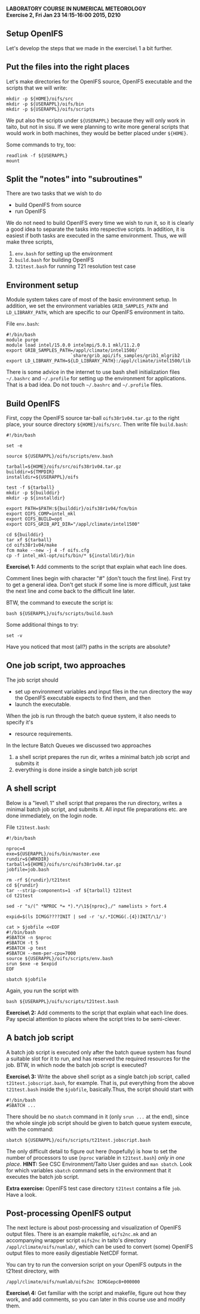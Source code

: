 **LABORATORY COURSE IN NUMERICAL METEOROLOGY**  
**Exercise 2, Fri Jan 23 14:15-16:00 2015, D210**


## Setup OpenIFS

Let's develop the steps that we made in the exercise\ 1 a bit further.


## Put the files into the right places

Let's make directories for the OpenIFS source, OpenIFS executable and
the scripts that we will write:

~~~~{#make-dirs .bash}
mkdir -p ${HOME}/oifs/src
mkdir -p ${USERAPPL}/oifs/bin
mkdir -p ${USERAPPL}/oifs/scripts
~~~~~~~~~~~~~~~~~~~~~

We put also the scripts under `${USERAPPL}` because they will only
work in taito, but not in sisu. If we were planning to write more
general scripts that would work in both machines, they would be better
placed under `${HOME}`.

Some commands to try, too:

~~~~{#file-commands .bash}
readlink -f ${USERAPPL}
mount
~~~~~~~~~~~~~~~~~~~~~~~~


## Split the "notes" into "subroutines"

There are two tasks that we wish to do

- build OpenIFS from source 
- run OpenIFS

We do not need to build OpenIFS every time we wish to run it, so it is
clearly a good idea to separate the tasks into respective scripts.  In
addition, it is easiest if both tasks are executed in the same
environment. Thus, we will make three scripts,

1. `env.bash` for setting up the environment
2. `build.bash` for building OpenIFS
3. `t21test.bash` for running T21 resolution test case


## Environment setup

Module system takes care of most of the basic environment setup. In
addition, we set the environment variables `GRIB_SAMPLES_PATH` and
`LD_LIBRARY_PATH`, which are specific to our OpenIFS environment in
taito.

File `env.bash`:

~~~~{#env-script .bash }
#!/bin/bash                                                                     
module purge
module load intel/15.0.0 intelmpi/5.0.1 mkl/11.2.0
export GRIB_SAMPLES_PATH=/appl/climate/intel1500/`
                        `share/grib_api/ifs_samples/grib1_mlgrib2
export LD_LIBRARY_PATH=${LD_LIBRARY_PATH}:/appl/climate/intel1500/lib
~~~~~~~~~~~~~~~~~~~~~~~~~~~

There is some advice in the internet to use bash shell
initialization files `~/.bashrc` and `~/.profile` for setting up the
environment for applications. That is a bad idea. Do not touch
`~/.bashrc` and `~/.profile` files.


## Build OpenIFS

First, copy the OpenIFS source tar-ball `oifs38r1v04.tar.gz` to the
right place, your source directory `${HOME}/oifs/src`. Then write file
`build.bash`:

~~~~{#build-oifs .bash}
#!/bin/bash                                                                     

set -e

source ${USERAPPL}/oifs/scripts/env.bash

tarball=${HOME}/oifs/src/oifs38r1v04.tar.gz
builddir=${TMPDIR}
installdir=${USERAPPL}/oifs

test -f ${tarball}
mkdir -p ${builddir}
mkdir -p ${installdir}

export PATH=$PATH:${builddir}/oifs38r1v04/fcm/bin
export OIFS_COMP=intel_mkl
export OIFS_BUILD=opt
export OIFS_GRIB_API_DIR="/appl/climate/intel1500"

cd ${builddir}
tar xf ${tarball}
cd oifs38r1v04/make
fcm make --new -j 4 -f oifs.cfg
cp -f intel_mkl-opt/oifs/bin/* ${installdir}/bin
~~~~~~~~~~~~~~~~~~~~~~~~~~~~~~~~~~~~~~~~~~~~~~~

**Exercise\ 1:** Add comments to the script that explain what each
line does.

Comment lines begin with character "#" (don't touch the first
line). First try to get a general idea. Don't get stuck if some line
is more difficult, just take the next line and come back to the
difficult line later.

BTW, the command to execute the script is:

~~~~{#execute-build .bash}
bash ${USERAPPL}/oifs/scripts/build.bash
~~~~~~~~~~~~~~~~~~~~~~~~~~

Some additional things to try:

~~~~{#additional-script-lines .bash}
set -v
~~~~~~~~~~~~~~~~~~~~~~~~~~~~

Have you noticed that most (all?) paths in the scripts are absolute?


## One job script, two approaches

The job script should

- set up environment variables and input files in the run directory
   the way the OpenIFS executable expects to find them, and then
- launch the executable.

When the job is run through the batch queue system, it also needs to
specify it's

- resource requirements.

In the lecture Batch Queues we discussed two approaches

1. a shell script prepares the run dir, writes a
   minimal batch job script and submits it
2. everything is done inside a single batch job script


## A shell script

Below is a "level\ 1" shell script that prepares the run directory,
writes a minimal batch job script, and submits it. All input file
preparations etc. are done immediately, on the login node.

File `t21test.bash`:

~~~~{#t21test-v1 .bash}
#!/bin/bash                                                                    

nproc=4
exe=${USERAPPL}/oifs/bin/master.exe
rundir=${WRKDIR}
tarball=${HOME}/oifs/src/oifs38r1v04.tar.gz
jobfile=job.bash

rm -rf ${rundir}/t21test
cd ${rundir}
tar --strip-components=1 -xf ${tarball} t21test
cd t21test

sed -r "s/(^ *NPROC *= *).*/\1${nproc},/" namelists > fort.4

expid=$(ls ICMGG????INIT | sed -r 's/.*ICMGG(.{4})INIT/\1/')

cat > $jobfile <<EOF                                                           
#!/bin/bash                                                                    
#SBATCH -n $nproc                                                              
#SBATCH -t 5                                                                   
#SBATCH -p test                                                                
#SBATCH --mem-per-cpu=7000                                                     
source ${USERAPPL}/oifs/scripts/env.bash
srun $exe -e $expid                                                            
EOF                                                                            

sbatch $jobfile
~~~~~~~~~~~~~~~~~~~~~~~~~~~~~~~~~~~~~~~~~

Again, you run the script with

~~~~{#run-t21test-v1 .bash}
bash ${USERAPPL}/oifs/scripts/t21test.bash
~~~~~~~~~~~~~~~~~~~~~~~~~

**Exercise\ 2:** Add comments to the script that explain what each
line does. Pay special attention to places where the script tries to
be semi-clever.


## A batch job script

A batch job script is executed only after the batch queue system has
found a suitable slot for it to run, and has reserved the required
resources for the job. BTW, in which node the batch job script is
executed?

**Exercise\ 3:** Write the above shell script as a single batch job
script, called `t21test.jobscript.bash`, for example. That is, put
everything from the above `t21test.bash` inside the `$jobfile`,
basically.Thus, the script should start with

~~~~{#t21test-v2-beginning .bash}
#!/bin/bash                                                                    
#SBATCH ...
~~~~~~~~~~~~~~~~~~~~~~~~~~

There should be no `sbatch` command in it (only `srun ...` at the
end), since the whole single job script should be given to batch queue
system execute, with the command:

~~~~{#run-t21test-v2-beginning .bash}
sbatch ${USERAPPL}/oifs/scripts/t21test.jobscript.bash
~~~~~~~~~~~~~~~~~~~~~~~~~~~~~~~~~

The only difficult detail to figure out here (hopefully) is how to set
the number of processors to use (`nproc` variable in `t21test.bash`)
*only in one place*. **HINT:** See CSC Environment/Taito User guides
and `man sbatch`. Look for which variables `sbatch` command sets in
the environment that it executes the batch job script.

**Extra exercise:** OpenIFS test case directory `t21test` contains a
  file `job`. Have a look.


## Post-processing OpenIFS output

The next lecture is about post-processing and visualization of OpenIFS
output files. There is an example makefile, `oifs2nc.mk` and an
accompanying wrapper script `oifs2nc` in taito's directory
`/appl/climate/oifs/numlab/`, which can be used to convert (some)
OpenIFS output files to more easily digestiable NetCDF format.

You can try to run the conversion script on your OpenIFS outputs in the t21test directory, with

~~~~{#test-oifs2nc .bash}
/appl/climate/oifs/numlab/oifs2nc ICMGGepc8+000000
~~~~~~~~~~~~~~~~~~~~~~~~

**Exercise\ 4:** Get familiar with the script and makefile, figure out
  how they work, and add comments, so you can later in this course use
  and modify them.
